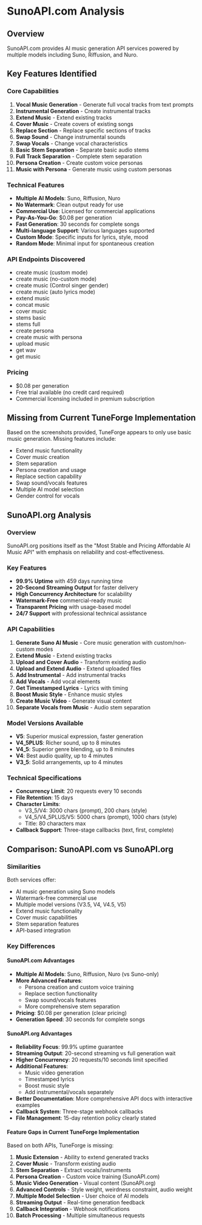 # SunoAPI.com Analysis

## Overview
SunoAPI.com provides AI music generation API services powered by multiple models including Suno, Riffusion, and Nuro.

## Key Features Identified

### Core Capabilities
1. **Vocal Music Generation** - Generate full vocal tracks from text prompts
2. **Instrumental Generation** - Create instrumental tracks
3. **Extend Music** - Extend existing tracks
4. **Cover Music** - Create covers of existing songs
5. **Replace Section** - Replace specific sections of tracks
6. **Swap Sound** - Change instrumental sounds
7. **Swap Vocals** - Change vocal characteristics
8. **Basic Stem Separation** - Separate basic audio stems
9. **Full Track Separation** - Complete stem separation
10. **Persona Creation** - Create custom voice personas
11. **Music with Persona** - Generate music using custom personas

### Technical Features
- **Multiple AI Models**: Suno, Riffusion, Nuro
- **No Watermark**: Clean output ready for use
- **Commercial Use**: Licensed for commercial applications
- **Pay-As-You-Go**: $0.08 per generation
- **Fast Generation**: 30 seconds for complete songs
- **Multi-language Support**: Various languages supported
- **Custom Mode**: Specific inputs for lyrics, style, mood
- **Random Mode**: Minimal input for spontaneous creation

### API Endpoints Discovered
- create music (custom mode)
- create music (no-custom mode)
- create music (Control singer gender)
- create music (auto lyrics mode)
- extend music
- concat music
- cover music
- stems basic
- stems full
- create persona
- create music with persona
- upload music
- get wav
- get music

### Pricing
- $0.08 per generation
- Free trial available (no credit card required)
- Commercial licensing included in premium subscription

## Missing from Current TuneForge Implementation
Based on the screenshots provided, TuneForge appears to only use basic music generation. Missing features include:
- Extend music functionality
- Cover music creation
- Stem separation
- Persona creation and usage
- Replace section capability
- Swap sound/vocals features
- Multiple AI model selection
- Gender control for vocals


## SunoAPI.org Analysis

### Overview
SunoAPI.org positions itself as the "Most Stable and Pricing Affordable AI Music API" with emphasis on reliability and cost-effectiveness.

### Key Features
- **99.9% Uptime** with 459 days running time
- **20-Second Streaming Output** for faster delivery
- **High Concurrency Architecture** for scalability
- **Watermark-Free** commercial-ready music
- **Transparent Pricing** with usage-based model
- **24/7 Support** with professional technical assistance

### API Capabilities
1. **Generate Suno AI Music** - Core music generation with custom/non-custom modes
2. **Extend Music** - Extend existing tracks
3. **Upload and Cover Audio** - Transform existing audio
4. **Upload and Extend Audio** - Extend uploaded files
5. **Add Instrumental** - Add instrumental tracks
6. **Add Vocals** - Add vocal elements
7. **Get Timestamped Lyrics** - Lyrics with timing
8. **Boost Music Style** - Enhance music styles
9. **Create Music Video** - Generate visual content
10. **Separate Vocals from Music** - Audio stem separation

### Model Versions Available
- **V5**: Superior musical expression, faster generation
- **V4_5PLUS**: Richer sound, up to 8 minutes
- **V4_5**: Superior genre blending, up to 8 minutes  
- **V4**: Best audio quality, up to 4 minutes
- **V3_5**: Solid arrangements, up to 4 minutes

### Technical Specifications
- **Concurrency Limit**: 20 requests every 10 seconds
- **File Retention**: 15 days
- **Character Limits**:
  - V3_5/V4: 3000 chars (prompt), 200 chars (style)
  - V4_5/V4_5PLUS/V5: 5000 chars (prompt), 1000 chars (style)
  - Title: 80 characters max
- **Callback Support**: Three-stage callbacks (text, first, complete)

## Comparison: SunoAPI.com vs SunoAPI.org

### Similarities
Both services offer:
- AI music generation using Suno models
- Watermark-free commercial use
- Multiple model versions (V3.5, V4, V4.5, V5)
- Extend music functionality
- Cover music capabilities
- Stem separation features
- API-based integration

### Key Differences

#### SunoAPI.com Advantages
- **Multiple AI Models**: Suno, Riffusion, Nuro (vs Suno-only)
- **More Advanced Features**: 
  - Persona creation and custom voice training
  - Replace section functionality
  - Swap sound/vocals features
  - More comprehensive stem separation
- **Pricing**: $0.08 per generation (clear pricing)
- **Generation Speed**: 30 seconds for complete songs

#### SunoAPI.org Advantages  
- **Reliability Focus**: 99.9% uptime guarantee
- **Streaming Output**: 20-second streaming vs full generation wait
- **Higher Concurrency**: 20 requests/10 seconds limit specified
- **Additional Features**:
  - Music video generation
  - Timestamped lyrics
  - Boost music style
  - Add instrumental/vocals separately
- **Better Documentation**: More comprehensive API docs with interactive examples
- **Callback System**: Three-stage webhook callbacks
- **File Management**: 15-day retention policy clearly stated

#### Feature Gaps in Current TuneForge Implementation
Based on both APIs, TuneForge is missing:
1. **Music Extension** - Ability to extend generated tracks
2. **Cover Music** - Transform existing audio
3. **Stem Separation** - Extract vocals/instruments
4. **Persona Creation** - Custom voice training (SunoAPI.com)
5. **Music Video Generation** - Visual content (SunoAPI.org)
6. **Advanced Controls** - Style weight, weirdness constraint, audio weight
7. **Multiple Model Selection** - User choice of AI models
8. **Streaming Output** - Real-time generation feedback
9. **Callback Integration** - Webhook notifications
10. **Batch Processing** - Multiple simultaneous requests
